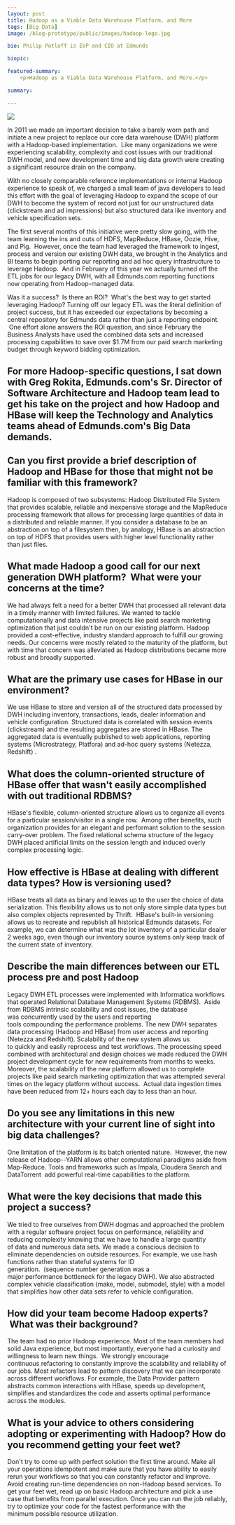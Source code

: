 ```yaml
---
layout: post
title: Hadoop as a Viable Data Warehouse Platform, and More
tags: [Big Data]
image: /blog-prototype/public/images/hadoop-logo.jpg

bio: Philip Potloff is EVP and CIO at Edmunds

biopic: 

featured-summary:
    <p>Hadoop as a Viable Data Warehouse Platform, and More.</p>

summary: 

---
```

<img src="{{site.baseimagesurl}}/hadoop-logo.jpg" />

In 2011 we made an important decision to take a barely worn path and initiate a new project to replace our core data warehouse (DWH) platform with a Hadoop-based implementation.  Like many organizations we were experiencing scalability, complexity and cost issues with our traditional DWH model, and new development time and big data growth were creating a significant resource drain on the company.

With no closely comparable reference implementations or internal Hadoop experience to speak of, we charged a small team of java developers to lead this effort with the goal of leveraging Hadoop to expand the scope of our DWH to become the system of record not just for our unstructured data (clickstream and ad impressions) but also structured data like inventory and vehicle specification sets.

The first several months of this initiative were pretty slow going, with the team learning the ins and outs of HDFS, MapReduce, HBase, Oozie, Hive, and Pig.  However, once the team had leveraged the framework to ingest, process and version our existing DWH data, we brought in the Analytics and BI teams to begin porting our reporting and ad hoc query infrastructure to leverage Hadoop.  And in February of this year we actually turned off the ETL jobs for our legacy DWH, with all Edmunds.com reporting functions now operating from Hadoop-managed data.

Was it a success?  Is there an ROI?  What's the best way to get started leveraging Hadoop? Turning off our legacy ETL was the literal definition of project success, but it has exceeded our expectations by becoming a central repository for Edmunds data rather than just a reporting endpoint.  One effort alone answers the ROI question, and since February the Business Analysts have used the combined data sets and increased processing capabilities to save over $1.7M from our paid search marketing budget through keyword bidding optimization.

For more Hadoop-specific questions, I sat down with Greg Rokita, Edmunds.com's Sr. Director of Software Architecture and Hadoop team lead to get his take on the project and how Hadoop and HBase will keep the Technology and Analytics teams ahead of Edmunds.com's Big Data demands.
----
<h2 class="question-heading">Can you first provide a brief description of Hadoop and HBase for those that might not be familiar with this framework?</h2>

Hadoop is composed of two subsystems: Hadoop Distributed File System that provides scalable, reliable and inexpensive storage and the MapReduce processing framework that allows for processing large quantities of data in a distributed and reliable manner. If you consider a database to be an abstraction on top of a filesystem then, by analogy, HBase is an abstraction on top of HDFS that provides users with higher level functionality rather than just files.  

<h2 class="question-heading">What made Hadoop a good call for our next generation DWH platform?  What were your concerns at the time?</h2>

We had always felt a need for a better DWH that processed all relevant data in a timely manner with limited failures. We wanted to tackle computationally and data intensive projects like paid search marketing optimization that just couldn't be run on our existing platform. Hadoop provided a cost-effective, industry standard approach to fulfill our growing needs. Our concerns were mostly related to the maturity of the platform, but with time that concern was alleviated as Hadoop distributions became more robust and broadly supported.

<h2 class="question-heading">What are the primary use cases for HBase in our environment?</h2>

We use HBase to store and version all of the structured data processed by DWH including inventory, transactions, leads, dealer information and vehicle configuration. Structured data is correlated with session events (clickstream) and the resulting aggregates are stored in HBase. The aggregated data is eventually published to web applications, reporting systems (Microstrategy, Platfora) and ad-hoc query systems (Netezza, Redshift) . 

<h2 class="question-heading">What does the column-oriented structure of HBase offer that wasn't easily accomplished with out traditional RDBMS?</h2>

HBase's flexible, column-oriented structure allows us to organize all events for a particular session/visitor in a single row.  Among other benefits, such organization provides for an elegant and performant solution to the session carry-over problem. The fixed relational schema structure of the legacy DWH placed artificial limits on the session length and induced overly complex processing logic. 

<h2 class="question-heading">How effective is HBase at dealing with different data types? How is versioning used?</h2>

HBase treats all data as binary and leaves up to the user the choice of data serialization. This flexibility allows us to not only store simple data types but also complex objects represented by Thrift.  HBase's built-in versioning allows us to recreate and republish all historical Edmunds datasets. For example, we can determine what was the lot inventory of a particular dealer 2 weeks ago, even though our inventory source systems only keep track of the current state of inventory.

<h2 class="question-heading">Describe the main differences between our ETL process pre and post Hadoop</h2>

Legacy DWH ETL processes were implemented with Informatica workflows that operated Relational Database Management Systems (RDBMS).  Aside from RDBMS intrinsic scalability and cost issues, the database was concurrently used by the users and reporting tools compounding the performance problems. The new DWH separates data processing (Hadoop and HBase) from user access and reporting (Netezza and Redshift). Scalability of the new system allows us to quickly and easily reprocess and test workflows. The processing speed combined with architectural and design choices we made reduced the DWH project development cycle for new requirements from months to weeks. Moreover, the scalability of the new platform allowed us to complete projects like paid search marketing optimization that was attempted several times on the legacy platform without success.  Actual data ingestion times have been reduced from 12+ hours each day to less than an hour.

<h2 class="question-heading">Do you see any limitations in this new architecture with your current line of sight into big data challenges?</h2>

One limitation of the platform is its batch oriented nature.  However, the new release of Hadoop--YARN allows other computational paradigms aside from Map-Reduce. Tools and frameworks such as Impala, Cloudera Search and DataTorrent  add powerful real-time capabilities to the platform.

<h2 class="question-heading">What were the key decisions that made this project a success?</h2>

We tried to free ourselves from DWH dogmas and approached the problem with a regular software project focus on performance, reliability and reducing complexity knowing that we have to handle a large quantity of data and numerous data sets. We made a conscious decision to eliminate dependencies on outside resources. For example, we use hash functions rather than stateful systems for ID generation.  (sequence number generation was a major performance bottleneck for the legacy DWH). We also abstracted complex vehicle classification (make, model, submodel, style) with a model that simplifies how other data sets refer to vehicle configuration.  

<h2 class="question-heading">How did your team become Hadoop experts?  What was their background?</h2>

The team had no prior Hadoop experience. Most of the team members had solid Java experience, but most importantly, everyone had a curiosity and willingness to learn new things.  We strongly encourage continuous refactoring to constantly improve the scalability and reliability of our jobs. Most refactors lead to pattern discovery that we can incorporate across different workflows. For example, the Data Provider pattern abstracts common interactions with HBase, speeds up development, simplifies and standardizes the code and asserts optimal performance across the modules.

<h2 class="question-heading">What is your advice to others considering adopting or experimenting with Hadoop? How do you recommend getting your feet wet?</h2>

Don't try to come up with perfect solution the first time around. Make all your operations idempotent and make sure that you have ability to easily rerun your workflows so that you can constantly refactor and improve. Avoid creating run-time dependencies on non-Hadoop based services. To get your feet wet, read up on basic Hadoop architecture and pick a use case that benefits from parallel execution. Once you can run the job reliably, try to optimize your code for the fastest performance with the minimum possible resource utilization. 
